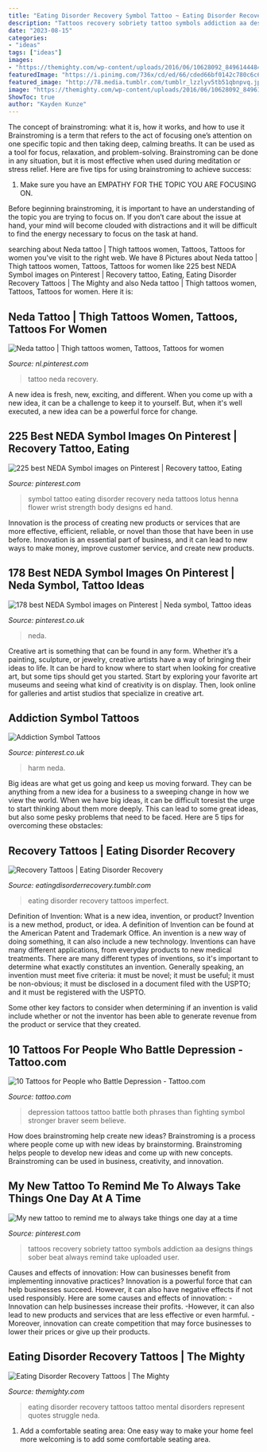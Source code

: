 ```yaml
---
title: "Eating Disorder Recovery Symbol Tattoo ~ Eating Disorder Recovery Tattoos Imperfect"
description: "Tattoos recovery sobriety tattoo symbols addiction aa designs things sober beat always remind take uploaded user"
date: "2023-08-15"
categories:
- "ideas"
tags: ["ideas"]
images:
- "https://themighty.com/wp-content/uploads/2016/06/10628092_849614448405760_3204815056819829498_n-575x750.jpg"
featuredImage: "https://i.pinimg.com/736x/cd/ed/66/cded66bf0142c780c6c6768ad675cb25--food-disorders-eating-disorders.jpg"
featured_image: "http://78.media.tumblr.com/tumblr_lzzlyv5tb51qbnpvq.jpg"
image: "https://themighty.com/wp-content/uploads/2016/06/10628092_849614448405760_3204815056819829498_n-575x750.jpg"
ShowToc: true
author: "Kayden Kunze"
---
```



The concept of brainstroming: what it is, how it works, and how to use it
Brainstroming is a term that refers to the act of focusing one’s attention on one specific topic and then taking deep, calming breaths. It can be used as a tool for focus, relaxation, and problem-solving. Brainstroming can be done in any situation, but it is most effective when used during meditation or stress relief. Here are five tips for using brainstroming to achieve success:
1. Make sure you have an EMPATHY FOR THE TOPIC YOU ARE FOCUSING ON.

Before beginning brainstroming, it is important to have an understanding of the topic you are trying to focus on. If you don’t care about the issue at hand, your mind will become clouded with distractions and it will be difficult to find the energy necessary to focus on the task at hand.

	

		
searching about Neda tattoo | Thigh tattoos women, Tattoos, Tattoos for women you've visit to the right web. We have 8 Pictures about Neda tattoo | Thigh tattoos women, Tattoos, Tattoos for women like 225 best NEDA Symbol images on Pinterest | Recovery tattoo, Eating, Eating Disorder Recovery Tattoos | The Mighty and also Neda tattoo | Thigh tattoos women, Tattoos, Tattoos for women. Here it is:
		
    
## Neda Tattoo | Thigh Tattoos Women, Tattoos, Tattoos For Women

<img loading=lazy src="https://i.pinimg.com/736x/b0/29/a7/b029a746e59e243d875a9d0d89707682.jpg" onerror="this.onerror=null;this.src='https://tse1.mm.bing.net/th?id=OIP.5uRpF9lZWX5zGaF5HfOa4wHaJO&amp;pid=15.1';" alt="Neda tattoo | Thigh tattoos women, Tattoos, Tattoos for women">

_Source: nl.pinterest.com_

>tattoo neda recovery. 

	

A new idea is fresh, new, exciting, and different. When you come up with a new idea, it can be a challenge to keep it to yourself. But, when it's well executed, a new idea can be a powerful force for change.

    
## 225 Best NEDA Symbol Images On Pinterest | Recovery Tattoo, Eating

<img loading=lazy src="https://i.pinimg.com/736x/19/1a/4e/191a4e2cc427e01569eb17f0b25dad6b.jpg" onerror="this.onerror=null;this.src='https://tse1.mm.bing.net/th?id=OIP.Cf33YktRRtNjnCbWJ3pXMQHaNK&amp;pid=15.1';" alt="225 best NEDA Symbol images on Pinterest | Recovery tattoo, Eating">

_Source: pinterest.com_

>symbol tattoo eating disorder recovery neda tattoos lotus henna flower wrist strength body designs ed hand. 

	

Innovation is the process of creating new products or services that are more effective, efficient, reliable, or novel than those that have been in use before. Innovation is an essential part of business, and it can lead to new ways to make money, improve customer service, and create new products.

    
## 178 Best NEDA Symbol Images On Pinterest | Neda Symbol, Tattoo Ideas

<img loading=lazy src="https://i.pinimg.com/736x/cd/ed/66/cded66bf0142c780c6c6768ad675cb25--food-disorders-eating-disorders.jpg" onerror="this.onerror=null;this.src='https://tse3.mm.bing.net/th?id=OIP.BmXn3wangZ4qwPoZWMn63AHaJ4&amp;pid=15.1';" alt="178 best NEDA Symbol images on Pinterest | Neda symbol, Tattoo ideas">

_Source: pinterest.co.uk_

>neda. 

	

Creative art is something that can be found in any form. Whether it’s a painting, sculpture, or jewelry, creative artists have a way of bringing their ideas to life. It can be hard to know where to start when looking for creative art, but some tips should get you started. Start by exploring your favorite art museums and seeing what kind of creativity is on display. Then, look online for galleries and artist studios that specialize in creative art.

    
## Addiction Symbol Tattoos

<img loading=lazy src="https://i.pinimg.com/236x/ef/fc/fd/effcfd82481501c4e94d9eb88a32ed16--my-struggle-eating-disorder-recovery.jpg" onerror="this.onerror=null;this.src='https://tse1.mm.bing.net/th?id=OIP.rgw72IS-1TgPQHgrPkfvQQCSEs&amp;pid=15.1';" alt="Addiction Symbol Tattoos">

_Source: pinterest.co.uk_

>harm neda. 

	

Big ideas are what get us going and keep us moving forward. They can be anything from a new idea for a business to a sweeping change in how we view the world. When we have big ideas, it can be difficult toresist the urge to start thinking about them more deeply. This can lead to some great ideas, but also some pesky problems that need to be faced. Here are 5 tips for overcoming these obstacles: 

    
## Recovery Tattoos | Eating Disorder Recovery

<img loading=lazy src="http://78.media.tumblr.com/tumblr_lzzlyv5tb51qbnpvq.jpg" onerror="this.onerror=null;this.src='https://tse2.mm.bing.net/th?id=OIP.PwOjboG_8qcysLiU_nm8mwHaJ4&amp;pid=15.1';" alt="Recovery Tattoos | Eating Disorder Recovery">

_Source: eatingdisorderrecovery.tumblr.com_

>eating disorder recovery tattoos imperfect. 

	

Definition of Invention: What is a new idea, invention, or product?
Invention is a new method, product, or idea. A definition of Invention can be found at the American Patent and Trademark Office. An invention is a new way of doing something, it can also include a new technology. Inventions can have many different applications, from everyday products to new medical treatments. 
There are many different types of inventions, so it's important to determine what exactly constitutes an invention. Generally speaking, an invention must meet five criteria: it must be novel; it must be useful; it must be non-obvious; it must be disclosed in a document filed with the USPTO; and it must be registered with the USPTO. 

Some other key factors to consider when determining if an invention is valid include whether or not the inventor has been able to generate revenue from the product or service that they created.

    
## 10 Tattoos For People Who Battle Depression - Tattoo.com

<img loading=lazy src="http://13.58.163.77/wp-content/uploads/files/u8050/6_14117935_1188297621231627_7073752179138971164_n-750x750.jpg" onerror="this.onerror=null;this.src='https://tse2.mm.bing.net/th?id=OIP.HZf1IVJu7V605Z_hW5uVdwHaHa&amp;pid=15.1';" alt="10 Tattoos for People who Battle Depression - Tattoo.com">

_Source: tattoo.com_

>depression tattoos tattoo battle both phrases than fighting symbol stronger braver seem believe. 

	

How does brainstroming help create new ideas?
Brainstroming is a process where people come up with new ideas by brainstorming. Brainstroming helps people to develop new ideas and come up with new concepts. Brainstroming can be used in business, creativity, and innovation.

    
## My New Tattoo To Remind Me To Always Take Things One Day At A Time

<img loading=lazy src="https://i.pinimg.com/originals/4b/89/bd/4b89bd6613a31dc2110a0b516a2301eb.jpg" onerror="this.onerror=null;this.src='https://tse1.mm.bing.net/th?id=OIP.e6_W_XDWRYBawtK7nyoDNwHaJ4&amp;pid=15.1';" alt="My new tattoo to remind me to always take things one day at a time">

_Source: pinterest.com_

>tattoos recovery sobriety tattoo symbols addiction aa designs things sober beat always remind take uploaded user. 

	

Causes and effects of innovation: How can businesses benefit from implementing innovative practices?
Innovation is a powerful force that can help businesses succeed. However, it can also have negative effects if not used responsibly. Here are some causes and effects of innovation: 
-Innovation can help businesses increase their profits.
-However, it can also lead to new products and services that are less effective or even harmful.
-Moreover, innovation can create competition that may force businesses to lower their prices or give up their products.

    
## Eating Disorder Recovery Tattoos | The Mighty

<img loading=lazy src="https://themighty.com/wp-content/uploads/2016/06/10628092_849614448405760_3204815056819829498_n-575x750.jpg" onerror="this.onerror=null;this.src='https://tse1.mm.bing.net/th?id=OIP._omK6YFFGJpbYfd7V2WWDQHaJq&amp;pid=15.1';" alt="Eating Disorder Recovery Tattoos | The Mighty">

_Source: themighty.com_

>eating disorder recovery tattoos tattoo mental disorders represent quotes struggle neda. 

	

1. Add a comfortable seating area: One easy way to make your home feel more welcoming is to add some comfortable seating area.

